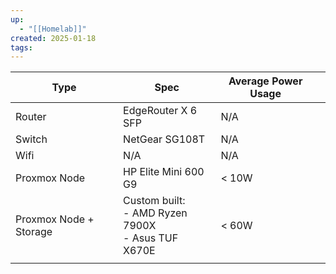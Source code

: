 ```yaml
---
up:
  - "[[Homelab]]"
created: 2025-01-18
tags:
---
```


| Type                   | Spec                                                   | Average Power Usage |     |
| ---------------------- | ------------------------------------------------------ | ------------------- | --- |
| Router                 | EdgeRouter X 6 SFP                                     | N/A                 |     |
| Switch                 | NetGear SG108T                                         | N/A                 |     |
| Wifi                   | N/A                                                    | N/A                 |     |
| Proxmox Node           | HP Elite Mini 600 G9                                   | < 10W               |     |
| Proxmox Node + Storage | Custom built:<br>- AMD Ryzen 7900X<br>- Asus TUF X670E | < 60W               |     |
|                        |                                                        |                     |     |

